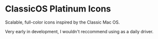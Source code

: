 # ClassicOS Platinum Icons

Scalable, full-color icons inspired by the Classic Mac OS.

Very early in development, I wouldn't reccommend using as a daily driver.